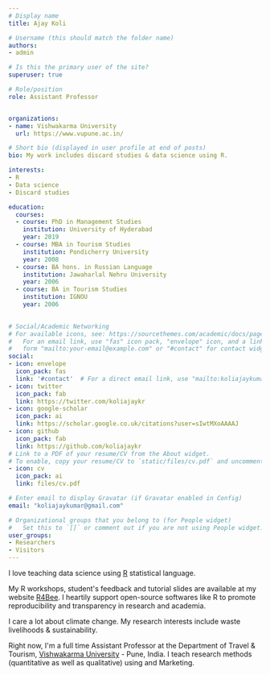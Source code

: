 ```yaml
---
# Display name
title: Ajay Koli

# Username (this should match the folder name)
authors:
- admin

# Is this the primary user of the site?
superuser: true

# Role/position
role: Assistant Professor


organizations:
- name: Vishwakarma University
  url: https://www.vupune.ac.in/

# Short bio (displayed in user profile at end of posts)
bio: My work includes discard studies & data science using R.

interests:
- R
- Data science
- Discard studies

education:
  courses:
  - course: PhD in Management Studies
    institution: University of Hyderabad
    year: 2019
  - course: MBA in Tourism Studies
    institution: Pondicherry University
    year: 2008
  - course: BA hons. in Russian Language
    institution: Jawaharlal Nehru University
    year: 2006
  - course: BA in Tourism Studies
    institution: IGNOU
    year: 2006  
    

# Social/Academic Networking
# For available icons, see: https://sourcethemes.com/academic/docs/page-builder/#icons
#   For an email link, use "fas" icon pack, "envelope" icon, and a link in the
#   form "mailto:your-email@example.com" or "#contact" for contact widget.
social:
- icon: envelope
  icon_pack: fas
  link: '#contact'  # For a direct email link, use "mailto:koliajaykumar@gmail.com".
- icon: twitter
  icon_pack: fab
  link: https://twitter.com/koliajaykr
- icon: google-scholar
  icon_pack: ai
  link: https://scholar.google.co.uk/citations?user=sIwtMXoAAAAJ
- icon: github
  icon_pack: fab
  link: https://github.com/koliajaykr
# Link to a PDF of your resume/CV from the About widget.
# To enable, copy your resume/CV to `static/files/cv.pdf` and uncomment the lines below.
- icon: cv
  icon_pack: ai
  link: files/cv.pdf

# Enter email to display Gravatar (if Gravatar enabled in Config)
email: "koliajaykumar@gmail.com"

# Organizational groups that you belong to (for People widget)
#   Set this to `[]` or comment out if you are not using People widget.
user_groups:
- Researchers
- Visitors
---
```


I love teaching data science using [R](https://www.r-project.org/) statistical language. 

My R workshops, student's feedback and tutorial slides are available at my website [R4Bee](https://r4b.netlify.app/). I heartily support open-source softwares like R to promote reproducibility and transparency in research and academia.

I care a lot about climate change. My research interests include waste livelihoods & sustainability.

Right now, I'm a full time Assistant Professor at the Department of Travel & Tourism, [Vishwakarma University](https://www.vupune.ac.in/) - Pune, India. I teach research methods (quantitative as well as qualitative) using and Marketing. 
